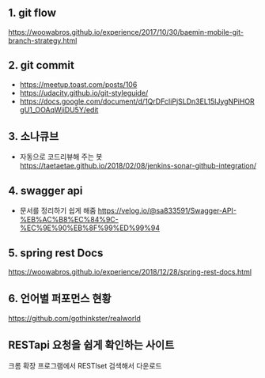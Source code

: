 

## 1. git flow
https://woowabros.github.io/experience/2017/10/30/baemin-mobile-git-branch-strategy.html

## 2. git commit 
- https://meetup.toast.com/posts/106
- https://udacity.github.io/git-styleguide/
- https://docs.google.com/document/d/1QrDFcIiPjSLDn3EL15IJygNPiHORgU1_OOAqWjiDU5Y/edit


## 3. 소나큐브
- 자동으로 코드리뷰해 주는 봇
https://taetaetae.github.io/2018/02/08/jenkins-sonar-github-integration/



## 4. swagger api
- 문서를 정리하기 쉽게 해줌
https://velog.io/@sa833591/Swagger-API-%EB%AC%B8%EC%84%9C-%EC%9E%90%EB%8F%99%ED%99%94


## 5. spring rest Docs
https://woowabros.github.io/experience/2018/12/28/spring-rest-docs.html

## 6. 언어별 퍼포먼스 현황
https://github.com/gothinkster/realworld

## RESTapi 요청을 쉽게 확인하는 사이트
크롬 확장 프로그램에서 RESTlset 검색해서 다운로드
